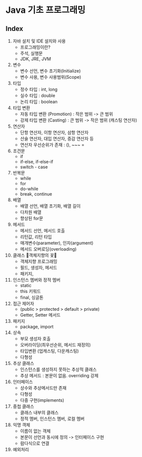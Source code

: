 # Java 기초 프로그래밍

## Index
1. 자바 설치 및 IDE 설치와 사용
   - 프로그래밍이란?
   - 주석, 실행문
   - JDK, JRE, JVM
2. 변수
   - 변수 선언, 변수 초기화(Initialize)
   - 변수 사용, 변수 사용범위(Scope)
3. 타입
   - 정수 타입 : int, long
   - 실수 타입 : double
   - 논리 타입 : boolean
4. 타입 변환
   - 자동 타입 변환 (Promotion) : 작은 범위 -> 큰 범위
   - 강제 타입 변환 (Casting) : 큰 범위 -> 작은 범위 (캐스팅 연산자)
5. 연산자
   - 단항 연산자, 이항 연산자, 삼항 연산자
   - 산술 연산자, 대입 연산자, 증감 연산자 등
   - 연산자 우선순위가 존재 : (), ~~~ =
6. 조건문
   - if
   - if-else, if-else-if
   - switch - case
7. 반복문 
   - while
   - for
   - do-while
   - break, continue
8. 배열
   - 배열 선언, 배열 초기화, 배열 길이
   - 다차원 배열
   - 향상된 for문
9. 메서드
   - 메서드 선언, 메서드 호출
   - 리턴값, 리턴 타입
   - 매개변수(parameter), 인자(argument)
   - 메서드 오버로딩(overloading)
10. 클래스 🌻객체지향의 꽃🌻
    - 객체지향 프로그래밍
    - 필드, 생성자, 메서드
    - 패키지, 
11. 인스턴스 멤버와 정적 멤버
    - static
    - this 키워드
    - final, 싱글톤
12. 접근 제어자
    - (public > protected > default > private)
    - Getter, Setter 메서드 
13. 패키지
    - package, import
14. 상속
    - 부모 생성자 호출
    - 오버라이딩(최우선순위, 메서드 재정의)
    - 타입변환 (업캐스팅, 다운캐스팅)
    - 다형성
15. 추상 클래스
    - 인스턴스를 생성하지 못하는 추상적 클래스
    - 추상 메서드 : 본문이 없음. overriding 강제
16. 인터페이스 
    - 상수와 추상메서드만 존재
    - 다형성
    - 다중 구현(implements)
17. 중첩 클래스
    - 클래스 내부의 클래스
    - 정적 멤버, 인스턴스 멤버, 로컬 멤버
18. 익명 객체
    - 이름이 없는 객체
    - 본문이 선언과 동시에 정의 -> 인터페이스 구현
    - 람다식으로 연결 
19. 예외처리 